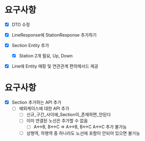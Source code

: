 # 요구사항
- [X] DTO 수정
- [X] LineResponse에 StationResponse 추가하기 
- [X] Section Entity 추가
    - [X] Station 2개 필요, Up, Down
- [X] Line에 Entity 매핑 및 연관관계 편의메서드 제공


# 요구사항
- [X] Section 추가하는 API 추가
  - [ ] 예외케이스에 대한 API 추가
    - [ ] 신규_구간_사이에_Section이_존재하면_안된다
    - [ ] 이미 연결된 노선은 추가할 수 없음
      - [ ] A<->B, B<->C => A<->B, B<->C A<->C 추가 불가능
    - [ ] 상행역, 하행역 중 하나라도 노선에 포함이 안되어 있으면 불가능